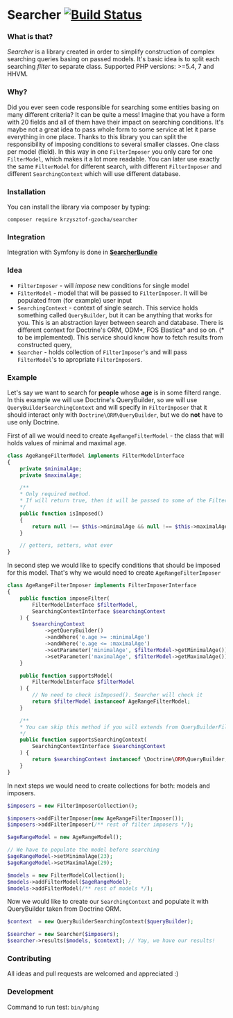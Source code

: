 # Searcher [![Build Status](https://travis-ci.org/krzysztof-gzocha/searcher.svg?branch=master)](https://travis-ci.org/krzysztof-gzocha/searcher)

### What is that?
*Searcher* is a library created in order to simplify construction of complex searching queries basing on passed models.
It's basic idea is to split each searching *filter* to separate class.
Supported PHP versions: >=5.4, 7 and HHVM.

### Why?
Did you ever seen code responsible for searching some entities basing on many different criteria? It can be quite a mess!
Imagine that you have a form with 20 fields and all of them have their impact on searching conditions.
It's maybe not a great idea to pass whole form to some service at let it parse everything in one place. 
Thanks to this library you can split the responsibility of imposing conditions to several smaller classes. One class per model (field). In this way in one `FilterImposer` you only care for one `FilterModel`, which makes it a lot more readable.
You can later use exactly the same `FilterModel` for different search, with different `FilterImposer` and different `SearchingContext` which will use different database.

### Installation
You can install the library via composer by typing:
```
composer require krzysztof-gzocha/searcher
```

### Integration
Integration with Symfony is done in **[SearcherBundle](https://github.com/krzysztof-gzocha/searcher-bundle)**

### Idea
 - `FilterImposer` - will *impose* new conditions for single model
 - `FilterModel` - model that will be passed to `FilterImposer`. It will be populated from (for example) user input
 - `SearchingContext` - context of single search. This service holds something called `QueryBuilder`, but it can be anything that works for you. This is an abstraction layer between search and database. There is different context for Doctrine's ORM, ODM*, FOS Elastica* and so on. (* to be implemented). This service should know how to fetch results from constructed query,
 - `Searcher` - holds collection of `FilterImposer`'s and will pass `FilterModel`'s to apropriate `FilterImposer`s.

### Example
Let's say we want to search for **people** whose **age** is in some filterd range.
In this example we will use Doctrine's QueryBuilder, so we will use `QueryBuilderSearchingContext` and will specify in `FilterImposer` that it should interact only with `Doctrine\ORM\QueryBuilder`, but we do **not** have to use only Doctrine.

First of all we would need to create `AgeRangeFilterModel` - the class that will holds values of minimal and maximal age.
```php
class AgeRangeFilterModel implements FilterModelInterface
{
    private $minimalAge;
    private $maximalAge;

    /**
    * Only required method.
    * If will return true, then it will be passed to some of the FilterImposer(s)
    */
    public function isImposed()
    {
        return null !== $this->minimalAge && null !== $this->maximalAge;
    }

    // getters, setters, what ever
}
```
In second step we would like to specify conditions that should be imposed for this model.
That's why we would need to create `AgeRangeFilterImposer`
```php
class AgeRangeFilterImposer implements FilterImposerInterface
{
    public function imposeFilter(
        FilterModelInterface $filterModel,
        SearchingContextInterface $searchingContext
    ) {
        $searchingContext
            ->getQueryBuilder()
            ->andWhere('e.age >= :minimalAge')
            ->andWhere('e.age <= :maximalAge')
            ->setParameter('minimalAge', $filterModel->getMinimalAge())
            ->setParameter('maximalAge', $filterModel->getMaximalAge());
    }

    public function supportsModel(
        FilterModelInterface $filterModel
    ) {
        // No need to check isImposed(). Searcher will check it
        return $filterModel instanceof AgeRangeFilterModel;
    }

    /**
    * You can skip this method if you will extends from QueryBuilderFilterImposer.
    */
    public function supportsSearchingContext(
        SearchingContextInterface $searchingContext
    ) {
        return $searchingContext instanceof \Doctrine\ORM\QueryBuilder;
    }
}
```
In next steps we would need to create collections for both: models and imposers.
```php
$imposers = new FilterImposerCollection();

$imposers->addFilterImposer(new AgeRangeFilterImposer());
$imposers->addFilterImposer(/** rest of filter imposers */);
```
```php
$ageRangeModel = new AgeRangeModel();

// We have to populate the model before searching
$ageRangeModel->setMinimalAge(23);
$ageRangeModel->setMaximalAge(29);

$models = new FilterModelCollection();
$models->addFilterModel($ageRangeModel);
$models->addFilterModel(/** rest of models */);
```
Now we would like to create our `SearchingContext` and populate it with QueryBuilder taken from Doctrine ORM.
```php
$context  = new QueryBuilderSearchingContext($queryBuilder);

$searcher = new Searcher($imposers);
$searcher->results($models, $context); // Yay, we have our results!
```

### Contributing
All ideas and pull requests are welcomed and appreciated :)

### Development
Command to run test: `bin/phing`
